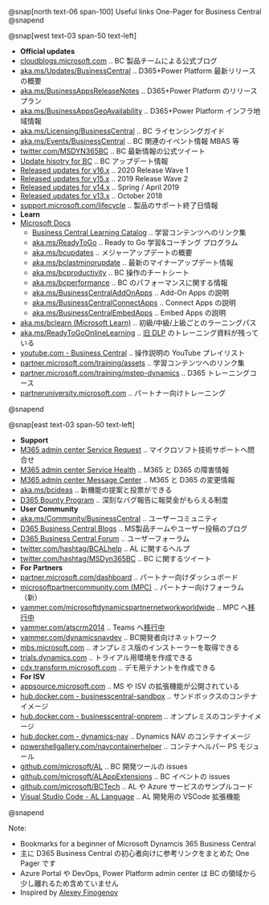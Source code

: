 @snap[north text-06 span-100]
Useful links One-Pager for Business Central
@snapend

@snap[west text-03 span-50 text-left]

- **Official updates**
- [cloudblogs.microsoft.com][101]                      .. BC 製品チームによる公式ブログ
- [aka.ms/Updates/BusinessCentral][102]                .. D365+Power Platform 最新リリースの概要
- [aka.ms/BusinessAppsReleaseNotes][103]               .. D365+Power Platform のリリースプラン
- [aka.ms/BusinessAppsGeoAvailability][104]            .. D365+Power Platform インフラ地域情報
- [aka.ms/Licensing/BusinessCentral][105]              .. BC ライセンシングガイド
- [aka.ms/Events/BusinessCentral][106]                 .. BC 関連のイベント情報 MBAS 等
- [twitter.com/MSDYN365BC][107]                        .. BC 最新情報の公式ツイート
- [Update hisotry for BC][116]                         .. BC アップデート情報
- [Released updates for v16.x][115]                    .. 2020 Release Wave 1
- [Released updates for v15.x][114]                    .. 2019 Release Wave 2
- [Released updates for v14.x][113]                    .. Spring / April 2019
- [Released updates for v13.x][112]                    .. October 2018
- [support.microsoft.com/lifecycle][111]               .. 製品のサポート終了日情報
- **Learn**
- [Microsoft Docs][121]
  - [Business Central Learning Catalog][122]           .. 学習コンテンツへのリンク集
  - [aka.ms/ReadyToGo][131]                            .. Ready to Go 学習&コーチング プログラム
  - [aka.ms/bcupdates][132]                            .. メジャーアップデートの概要
  - [aka.ms/bclastminorupdate][133]                    .. 最新のマイナーアップデート情報
  - [aka.ms/bcproductivity][134]                       .. BC 操作のチートシート
  - [aka.ms/bcperformance][135]                        .. BC のパフォーマンスに関する情報
  - [aka.ms/BusinessCentralAddOnApps][136]             .. Add-On Apps の説明
  - [aka.ms/BusinessCentralConnectApps][137]           .. Connect Apps の説明
  - [aka.ms/BusinessCentralEmbedApps][138]             .. Embed Apps の説明
- [aka.ms/bclearn (Microsoft Learn)][141]              .. 初級/中級/上級ごとのラーニングパス
- [aka.ms/ReadyToGoOnlineLearning][142]                .. [旧 DLP][301] のトレーニング資料が残っている
- [youtube.com - Business Central][143]                .. 操作説明の YouTube プレイリスト
- [partner.microsoft.com/training/assets][144]         .. 学習コンテンツへのリンク集
- [partner.microsoft.com/training/mstep-dynamics][145] .. D365 トレーニングコース
- [partneruniversity.microsoft.com][146]               .. パートナー向けトレーニング

@snapend

[101]: https://cloudblogs.microsoft.com/dynamics365/product/business-central/ "BC 製品チームによる公式ブログ"
[102]: https://aka.ms/Updates/BusinessCentral          "D365 (CE/FO/BC 含む) と Power Platform 最新リリースの概要"
[103]: https://aka.ms/BusinessAppsReleaseNotes         "D365 (CE/FO/BC 含む) と Power Platform のリリースプラン"
[104]: https://aka.ms/BusinessAppsGeoAvailability      "D365 (CE/FO/BC 含む) と Power Platform インフラの地域情報"
[105]: https://aka.ms/Licensing/BusinessCentral        "BC ライセンシングガイド"
[106]: https://aka.ms/Events/BusinessCentral           "BC 関連のイベント情報 MBAS 等"
[107]: https://twitter.com/MSDYN365BC                  "BC 最新公式情報のツイート"
[111]: https://support.microsoft.com/lifecycle/search?alpha=Business%20Central "製品のサポート終了日情報"
[112]: https://support.microsoft.com/help/4470116/     "Released updates for BC 13.x (October 2018)"
[113]: https://support.microsoft.com/help/4501292/     "Released updates for BC 14.x (Spring / April 2019)"
[114]: https://support.microsoft.com/help/4528706/     "Released updates for BC 15.x (2019 Wave 2)"
[115]: https://support.microsoft.com/help/4549687/     "Released updates for BC 16.x (2020 Wave 1)"
[116]: https://support.microsoft.com/help/4553289/     "Update history for Microsoft Dynamics 365 Business Central"
[121]: https://aka.ms/Documentation/BusinessCentral    "Microsoft Docs .. ビジネスプロセス情報とITプロ向けコンテンツがある"
[122]: https://go.microsoft.com/fwlink/?linkid=2002101 "各トレーニングコンテンツへのリンク集（意思決定者、業務ユーザー、開発者、パートナーの別）"
[131]: https://aka.ms/ReadyToGo                        "The “Ready to Go” Program"
[132]: https://aka.ms/bcupdates                        "Major Updates of Business Central Online"
[133]: https://aka.ms/bclastminorupdate                "Last minor udpate for Business Central"
[134]: https://aka.ms/bcproductivity                   "Working with Business Central"
[135]: https://aka.ms/bcperformance                    "Performance Overview"
[136]: https://aka.ms/BusinessCentralAddOnApps         "Add-On Apps の説明"
[137]: https://aka.ms/BusinessCentralConnectApps       "Connect Apps の説明"
[138]: https://aka.ms/BusinessCentralEmbedApps         "Embed Apps の説明"
[141]: https://aka.ms/bclearn                          "BC の初級/中級/上級レベルごとのラーニングパスがある"
[142]: https://aka.ms/ReadyToGoOnlineLearning          "Microsoft Dynamics Learning Portal (DLP) .. ラーニングマテリアル"
[143]: https://www.youtube.com/playlist?list=PLcakwueIHoT-wVFPKUtmxlqcG1kJ0oqq4    "BC 操作説明の Youtube プレイリスト"
[144]: https://partner.microsoft.com/training/assets#/?prod=microsoft-dynamics-365 "Training Gallery .. 各トレーニングコンテンツへのリンク"
[145]: https://partner.microsoft.com/ja-jp/training/mstep-dynamics                 "mstep オンライン .. パートナー向け D365 トレーニングコース（日本語のみ）"
[146]: https://partneruniversity.microsoft.com/                                    "Partner University .. パートナー向けトレーニング"

@snap[east text-03 span-50 text-left]

- **Support**
- [M365 admin center Service Request][201]  .. マイクロソフト技術サポートへ問合せ
- [M365 admin center Service Health][202]   .. M365 と D365 の障害情報
- [M365 admin center Message Center][203]   .. M365 と D365 の変更情報
- [aka.ms/bcideas][204]                     .. 新機能の提案と投票ができる
- [D365 Bounty Program][205]                .. 深刻なバグ報告に報奨金がもらえる制度
- **User Community**
- [aka.ms/Community/BusinessCentral][211]   .. ユーザーコミュニティ
- [D365 Business Central Blogs][212]        .. MS製品チームやユーザー投稿のブログ
- [D365 Business Central Forum][213]        .. ユーザーフォーラム
- [twitter.com/hashtag/BCALhelp][214]       .. AL に関するヘルプ
- [twitter.com/hashtag/MSDyn365BC][215]     .. BC に関するツイート
- **For Partners**
- [partner.microsoft.com/dashboard][221]                     .. パートナー向けダッシュボード
- [microsoftpartnercommunity.com (MPC)][222]                 .. パートナー向けフォーラム（新）
- [yammer.com/microsoftdynamicspartnernetworkworldwide][223] .. MPC へ[移行中][303]
- [yammer.com/atscrm2014][224]                               .. Teams へ[移行中][304]
- [yammer.com/dynamicsnavdev][225]                           .. BC開発者向けネットワーク
- [mbs.microsoft.com][226]                                   .. オンプレミス版のインストーラーを取得できる
- [trials.dynamics.com][227]                                 .. トライアル用環境を作成できる
- [cdx.transform.microsoft.com][228]                         .. デモ用テナントを作成できる
- **For ISV**
- [appsource.microsoft.com][231]                   .. MS や ISV の拡張機能が公開されている
- [hub.docker.com - businesscentral-sandbox][232]  .. サンドボックスのコンテナイメージ
- [hub.docker.com - businesscentral-onprem][233]   .. オンプレミスのコンテナイメージ
- [hub.docker.com - dynamics-nav][234]             .. Dynamics NAV のコンテナイメージ
- [powershellgallery.com/navcontainerhelper][235]  .. コンテナヘルパー PS モジュール
- [github.com/microsoft/AL][236]                   .. BC 開発ツールの issues
- [github.com/microsoft/ALAppExtensions][237]      .. BC イベントの issues
- [github.com/microsoft/BCTech][238]               .. AL や Azure サービスのサンプルコード
- [Visual Studio Code - AL Language][239]          .. AL 開発用の VSCode 拡張機能

@snapend

[201]: https://admin.microsoft.com/Adminportal/Home#/support                  "Microsoft 365 Admin Center - New service request"
[202]: https://admin.microsoft.com/Adminportal/Home#/servicehealth            "Microsoft 365 Admin Center - Service health"
[203]: https://admin.microsoft.com/Adminportal/Home#/MessageCenter            "Microsoft 365 Admin Center - Message center"
[204]: https://aka.ms/bcideas                                                 "Ideas .. 新しい機能のアイデアの提案と投票ができる"
[205]: https://www.microsoft.com/msrc/bounty-dynamics                         "深刻なバグ報告に報奨金がもらえる制度"
[211]: https://aka.ms/Community/BusinessCentral                               "ユーザーコミュニティ"
[212]: https://community.dynamics.com/business/b                              "MS製品チームやユーザー投稿のブログ"
[213]: https://community.dynamics.com/business/f/dynamics-365-business-central-forum "ユーザーフォーラム"
[214]: https://twitter.com/hashtag/BCALhelp                                   "BCALhelp"
[215]: https://twitter.com/hashtag/MSDyn365BC                                 "MSDyn365BC"
[221]: https://aka.ms/collaborate                                             "Microsoft Partner dashboard .. パートナー向けダッシュボード"
[222]: https://www.microsoftpartnercommunity.com/t5/Business-Applications/ct-p/BizApps  "パートナー向けフォーラム（新）"
[223]: https://www.yammer.com/microsoftdynamicspartnernetworkworldwide/       "パートナー向けフォーラム（旧）上の MPC へ移行中"
[224]: https://www.yammer.com/atscrm2014/                                     "Teams へ移行中"
[225]: https://www.yammer.com/dynamicsnavdev/                                 "Business Central Development External Network"
[226]: https://mbs.microsoft.com/customersource/Global/365Business            "Customer Source .. オンプレミス版のインストーラーを取得できる"
[227]: https://trials.dynamics.com/                                           "D365 Trials .. トライアル用環境を作成できる。M365テナントが別途必要"
[228]: https://cdx.transform.microsoft.com/                                   "デモ用テナントを作成できる。パートナー向け"
[231]: https://appsource.microsoft.com/marketplace/apps?product=dynamics-365-business-central "App Source .. ISV の拡張機能が公開されている"
[232]: https://hub.docker.com/_/microsoft-businesscentral-sandbox             "サンドボックス版公式コンテナイメージ"
[233]: https://hub.docker.com/_/microsoft-businesscentral-onprem              "オンプレミス版公式コンテナイメージ"
[234]: https://hub.docker.com/r/microsoft/dynamics-nav                        "Dynamics NAV の公式コンテナイメージ"
[235]: https://www.powershellgallery.com/packages/navcontainerhelper/         "コンテナヘルパー PS モジュール"
[236]: https://github.com/microsoft/AL/issues                                 "BC 開発ツールの issue"
[237]: https://github.com/microsoft/ALAppExtensions/issues                    "BC イベントの issues"
[238]: https://github.com/microsoft/BCTech/                                   "AL や Azure Service Bus のサンプル"
[239]: https://marketplace.visualstudio.com/items?itemName=ms-dynamics-smb.al "AL 言語 VSCode 拡張機能"
[301]: https://www.microsoftpartnercommunity.com/t5/Competency-Training/Dynamics-Learning-Portal-DLP-Retirement/m-p/16411 "Dynamics Learning Portal (DLP) will be retired in April 2020"
[302]: https://www.microsoftpartnercommunity.com/t5/NEW-Product-GTM-Events-and-more/PartnerSource-retirement-postponed/m-p/19362 "PartnerSource retirement postponed"
[303]: https://www.yammer.com/microsoftdynamicspartnernetworkworldwide/threads/556433008394240
[304]: https://www.yammer.com/atscrm2014/threads/636799060049920

Note:

- Bookmarks for a beginner of Microsoft Dynamcis 365 Business Central
- 主に D365 Business Central の初心者向けに参考リンクをまとめた One Pager です
- Azure Portal や DevOps, Power Platform admin center は BC の領域から少し離れるため含めていません
- Inspired by [Alexey Finogenov](https://community.dynamics.com/business/f/dynamics-365-business-central-forum/307965/info-useful-links)
